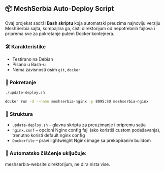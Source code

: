 ## 📦 MeshSerbia Auto-Deploy Script

Ovaj projekat sadrži **Bash skriptu** koja automatski preuzima najnoviju verziju MeshSerbia sajta, kompajlira ga, čisti direktorijum od nepotrebnih fajlova i priprema sve za pokretanje putem Docker kontejnera.

### 🛠️ Karakteristike
- Testirano na Debian
- Pisano u Bash-u
- Nema zavisnosti osim `git`, `docker`

### 🚀 Pokretanje

```bash
./update-deploy.sh
```

```bash
docker run -d --name meshserbia-nginx -p 8095:80 meshserbia-nginx
```

### 📁 Struktura
- `update-deploy.sh` – glavna skripta za preuzimanje i pripremu sajta
- `nginx.conf` – opcioni Nginx config fajl (ako koristiš custom podešavanja), trenutno koristi default nginx config
- `Dockerfile` – pravi lightweight Nginx image sa prekopiranim buildom

### 🧹 Automatsko čišćenje uključuje:
meshserbia-website direktorijum, ne dira nista vise.
